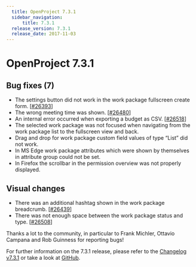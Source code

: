 ```yaml
---
  title: OpenProject 7.3.1
  sidebar_navigation:
      title: 7.3.1
  release_version: 7.3.1
  release_date: 2017-11-03
---
```


# OpenProject 7.3.1

## Bug fixes (7)

  - The settings button did not work in the work package fullscreen
    create form.
    \[[#26393](https://community.openproject.com/wp/26393)\]
  - The wrong meeting time was shown.
    \[[#26480](https://community.openproject.com/wp/26480)\]
  - An internal error occurred when exporting a budget as CSV.
    \[[#26518](https://community.openproject.com/wp/26518)\]
  - The selected work package was not focused when navigating from the
    work package list to the fullscreen view and back.
  - Drag and drop for work package custom field values of type “List”
    did not work.
  - In MS Edge work package attributes which were shown by themselves in
    attribute group could not be set.
  - In Firefox the scrollbar in the permission overview was not properly
    displayed.

## Visual changes

  - There was an additional hashtag shown in the work package
    breadcrumb.
    \[[#26439](https://community.openproject.com/wp/26439)\]
  - There was not enough space between the work package status and type.
    \[[#26508](https://community.openproject.com/wp/26508)\]

Thanks a lot to the community, in particular to Frank Michler, Ottavio
Campana and Rob Guinness for reporting bugs!

For further information on the 7.3.1 release, please refer to the 
[Changelog v7.3.1](https://community.openproject.com/versions/851) 
or take a look at
[GitHub](https://github.com/opf/openproject/tree/v7.3.1).


